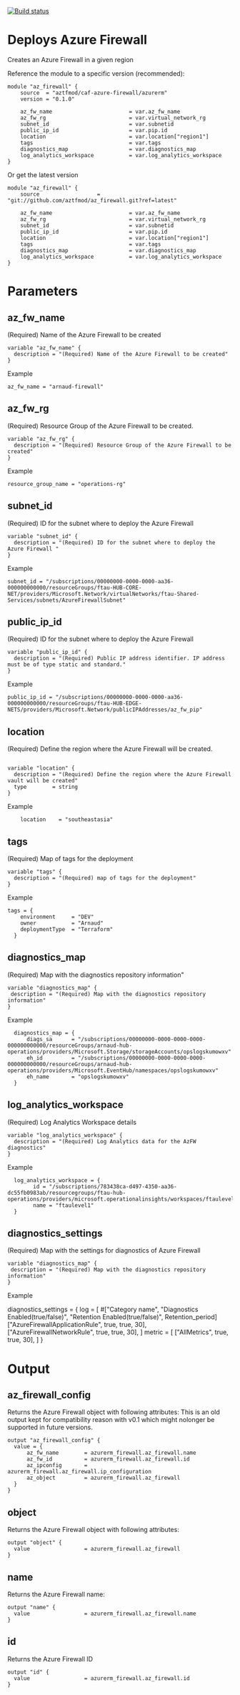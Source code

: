 [![Build status](https://dev.azure.com/azure-terraform/Blueprints/_apis/build/status/modules/azure_firewall)](https://dev.azure.com/azure-terraform/Blueprints/_build/latest?definitionId=11)
# Deploys Azure Firewall
Creates an Azure Firewall in a given region


Reference the module to a specific version (recommended):
```hcl
module "az_firewall" {
    source  = "aztfmod/caf-azure-firewall/azurerm"
    version = "0.1.0"

    az_fw_name                        = var.az_fw_name
    az_fw_rg                          = var.virtual_network_rg
    subnet_id                         = var.subnetid
    public_ip_id                      = var.pip.id
    location                          = var.location["region1"]
    tags                              = var.tags
    diagnostics_map                   = var.diagnostics_map
    log_analytics_workspace           = var.log_analytics_workspace
}
```

Or get the latest version
```hcl
module "az_firewall" {
    source                  = "git://github.com/aztfmod/az_firewall.git?ref=latest"
  
    az_fw_name                        = var.az_fw_name
    az_fw_rg                          = var.virtual_network_rg
    subnet_id                         = var.subnetid
    public_ip_id                      = var.pip.id
    location                          = var.location["region1"]
    tags                              = var.tags
    diagnostics_map                   = var.diagnostics_map
    log_analytics_workspace           = var.log_analytics_workspace
}
```

# Parameters
## az_fw_name
(Required) Name of the Azure Firewall to be created
```hcl
variable "az_fw_name" {
  description = "(Required) Name of the Azure Firewall to be created"  
}

```
Example
```hcl
az_fw_name = "arnaud-firewall"
```

## az_fw_rg
(Required) Resource Group of the Azure Firewall to be created.
```hcl
variable "az_fw_rg" {
  description = "(Required) Resource Group of the Azure Firewall to be created"  
}

```
Example
```hcl
resource_group_name = "operations-rg"
```

## subnet_id
(Required) ID for the subnet where to deploy the Azure Firewall
```hcl
variable "subnet_id" {
  description = "(Required) ID for the subnet where to deploy the Azure Firewall " 
}

```
Example
```hcl
subnet_id = "/subscriptions/00000000-0000-0000-aa36-000000000000/resourceGroups/ftau-HUB-CORE-NET/providers/Microsoft.Network/virtualNetworks/ftau-Shared-Services/subnets/AzureFirewallSubnet"
```


## public_ip_id
(Required) ID for the subnet where to deploy the Azure Firewall
```hcl
variable "public_ip_id" {
  description = "(Required) Public IP address identifier. IP address must be of type static and standard."
}
```
Example
```hcl
public_ip_id = "/subscriptions/00000000-0000-0000-aa36-000000000000/resourceGroups/ftau-HUB-EDGE-NETS/providers/Microsoft.Network/publicIPAddresses/az_fw_pip"
```

## location
(Required) Define the region where the Azure Firewall will be created.
```hcl

variable "location" {
  description = "(Required) Define the region where the Azure Firewall vault will be created"
  type        = string
}
```
Example
```hcl
    location    = "southeastasia"
```

## tags
(Required) Map of tags for the deployment
```hcl
variable "tags" {
  description = "(Required) map of tags for the deployment"
}
```
Example
```hcl
tags = {
    environment     = "DEV"
    owner           = "Arnaud"
    deploymentType  = "Terraform"
  }
```

## diagnostics_map
(Required) Map with the diagnostics repository information"
```hcl
variable "diagnostics_map" {
 description = "(Required) Map with the diagnostics repository information"
}
```
Example
```hcl
  diagnostics_map = {
      diags_sa      = "/subscriptions/00000000-0000-0000-0000-000000000000/resourceGroups/arnaud-hub-operations/providers/Microsoft.Storage/storageAccounts/opslogskumowxv"
      eh_id         = "/subscriptions/00000000-0000-0000-0000-000000000000/resourceGroups/arnaud-hub-operations/providers/Microsoft.EventHub/namespaces/opslogskumowxv"
      eh_name       = "opslogskumowxv"
  }
```
## log_analytics_workspace
(Required) Log Analytics Workspace details
```hcl
variable "log_analytics_workspace" {
  description = "(Required) Log Analytics data for the AzFW diagnostics"
}
```
Example
```hcl
  log_analytics_workspace = {
        id = "/subscriptions/783438ca-d497-4350-aa36-dc55fb0983ab/resourcegroups/ftau-hub-operations/providers/microsoft.operationalinsights/workspaces/ftaulevel1"
        name = "ftaulevel1"
  }
```

## diagnostics_settings
(Required) Map with the settings for diagnostics of Azure Firewall
```hcl
variable "diagnostics_map" {
 description = "(Required) Map with the diagnostics repository information"
}
```
Example


diagnostics_settings = {
    log = [
                #["Category name",  "Diagnostics Enabled(true/false)", "Retention Enabled(true/false)", Retention_period] 
                ["AzureFirewallApplicationRule", true, true, 30],
                ["AzureFirewallNetworkRule", true, true, 30],
        ]
    metric = [
               ["AllMetrics", true, true, 30],
    ]
}


# Output
## az_firewall_config
Returns the Azure Firewall object with following attributes:
This is an old output kept for compatibility reason with v0.1
which might nolonger be supported in future versions.

```hcl
output "az_firewall_config" {
  value = {
      az_fw_name        = azurerm_firewall.az_firewall.name
      az_fw_id          = azurerm_firewall.az_firewall.id
      az_ipconfig       = azurerm_firewall.az_firewall.ip_configuration
      az_object         = azurerm_firewall.az_firewall
  }
}
```

## object
Returns the Azure Firewall object with following attributes:

```hcl
output "object" {
  value                 = azurerm_firewall.az_firewall
}
```

## name
Returns the Azure Firewall name:

```hcl
output "name" {
  value                 = azurerm_firewall.az_firewall.name
}
```

## id
Returns the Azure Firewall ID

```hcl
output "id" {
  value                 = azurerm_firewall.az_firewall.id
}
```